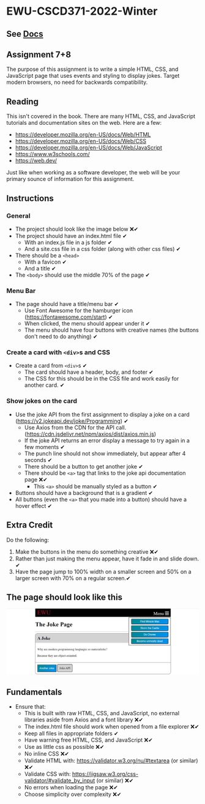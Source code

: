 ﻿# EWU-CSCD371-2022-Winter

## See [Docs](Docs)

## Assignment 7+8
The purpose of this assignment is to write a simple HTML, CSS, and JavaScript page that uses events and styling to display jokes. Target modern browsers, no need for backwards compatibility.

## Reading
This isn't covered in the book. There are many HTML, CSS, and JavaScript tutorials and documentation sites on the web. Here are a few:

- https://developer.mozilla.org/en-US/docs/Web/HTML
- https://developer.mozilla.org/en-US/docs/Web/CSS
- https://developer.mozilla.org/en-US/docs/Web/JavaScript
- https://www.w3schools.com/
- https://web.dev/

Just like when working as a software developer, the web will be your primary sounce of information for this assignment.

## Instructions

### General
- The project should look like the image below ❌✔
- The project should have an index.html file ✔
  - With an index.js file in a js folder ✔
  - And a site.css file in a css folder (along with other css files) ✔
- There should be a `<head>`
  - With a favicon ✔
  - And a title ✔
- The `<body>` should use the middle 70% of the page ✔

### Menu Bar
- The page should have a title/menu bar ✔
  - Use Font Awesome for the hamburger icon (https://fontawesome.com/start) ✔ 
  - When clicked, the menu should appear under it ✔
  - The menu should have four buttons with creative names (the buttons don't need to do anything) ✔

### Create a card with `<div>`s and CSS
- Create a card from `<div>`s ✔
  - The card should have a header, body, and footer ✔
  - The CSS for this should be in the CSS file and work easily for another card. ✔

### Show jokes on the card
- Use the joke API from the first assignment to display a joke on a card (https://v2.jokeapi.dev/joke/Programming) ✔
  - Use Axios from the CDN for the API call. (https://cdn.jsdelivr.net/npm/axios/dist/axios.min.js)
  - If the joke API returns an error display a message to try again in a few moments ✔
  - The punch line should not show immediately, but appear after 4 seconds ✔
  - There should be a button to get another joke ✔
  - There should be `<a>` tag that links to the joke api documentation page ❌✔
    - This `<a>` should be manually styled as a button ✔
- Buttons should have a background that is a gradient ✔
- All buttons (even the `<a>` that you made into a button) should have a hover effect  ✔

## Extra Credit
Do the following:

1. Make the buttons in the menu do something creative ❌✔
2. Rather than just making the menu appear, have it fade in and slide down. ✔
3. Have the page jump to 100% width on a smaller screen and 50% on a larger screen with 70% on a regular screen.✔

## The page should look like this
![Page to Replicate](WebExample.jpg)

## Fundamentals
- Ensure that:
  - This is built with raw HTML, CSS, and JavaScript, no external libraries aside from Axios and a font library ❌✔
  - The index.html file should work when opened from a file explorer ❌✔
  - Keep all files in appropriate folders ✔
  - Have warning free HTML, CSS, and JavaScript ❌✔
  - Use as little css as possible ❌✔
  - No inline CSS ❌✔
  - Validate HTML with: https://validator.w3.org/nu/#textarea (or similar) ❌✔
  - Validate CSS with: https://jigsaw.w3.org/css-validator/#validate_by_input (or similar) ❌✔
  - No errors when loading the page ❌✔
  - Choose simplicity over complexity ❌✔
